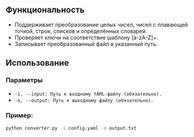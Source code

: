 ## Функциональность

- Поддерживает преобразование целых чисел, чисел с плавающей точкой, строк, списков и определённых словарей.
- Проверяет ключи на соответствие шаблону [a-zA-Z]+. 
- Записывает преобразованный файл в указанный путь.

## Использование

### Параметры

- `-i, --input: Путь к входному YAML-файлу (обязательно).`
- `-o, --output: Путь к выходному файлу (обязательно).`

### Пример:

```bash
python converter.py -i config.yaml -o output.txt
```